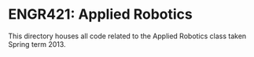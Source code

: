 # ENGR421: Applied Robotics

This directory houses all code related to the Applied Robotics class taken
Spring term 2013.

